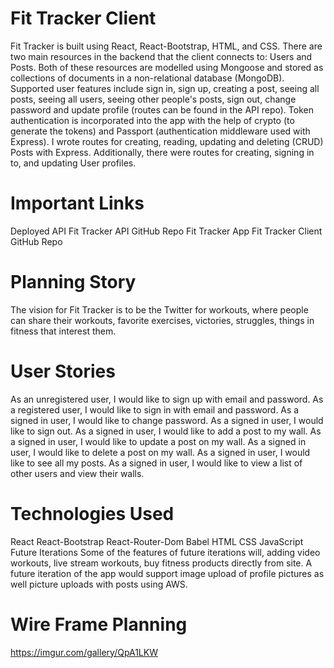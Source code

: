 # Fit Tracker Client
Fit Tracker is built using React, React-Bootstrap, HTML, and CSS. There are two main resources in the backend that the client connects to: Users and Posts. Both of these resources are modelled using Mongoose and stored as collections of documents in a non-relational database (MongoDB). Supported user features include sign in, sign up, creating a post, seeing all posts, seeing all users, seeing other people's posts, sign out, change password and update profile (routes can be found in the API repo).
Token authentication is incorporated into the app with the help of crypto (to generate the tokens) and Passport (authentication middleware used with Express). I wrote routes for creating, reading, updating and deleting (CRUD) Posts with Express. Additionally, there were routes for creating, signing in to, and updating User profiles.

# Important Links
Deployed API
Fit Tracker API GitHub Repo
Fit Tracker App
Fit Tracker Client GitHub Repo

# Planning Story
The vision for Fit Tracker is to be the Twitter for workouts, where people can share their workouts, favorite exercises, victories, struggles, things in fitness that interest them.

# User Stories

As an unregistered user, I would like to sign up with email and password.
As a registered user, I would like to sign in with email and password.
As a signed in user, I would like to change password.
As a signed in user, I would like to sign out.
As a signed in user, I would like to add a post to my wall.
As a signed in user, I would like to update a post on my wall.
As a signed in user, I would like to delete a post on my wall.
As a signed in user, I would like to see all my posts.
As a signed in user, I would like to view a list of other users and view their walls.

# Technologies Used
React
React-Bootstrap
React-Router-Dom
Babel
HTML
CSS
JavaScript
Future Iterations
Some of the features of future iterations will, adding video workouts, live stream workouts, buy fitness products directly from site. A future iteration of the app would support image upload of profile pictures as well picture uploads with posts using AWS.

# Wire Frame Planning

https://imgur.com/gallery/QpA1LKW
